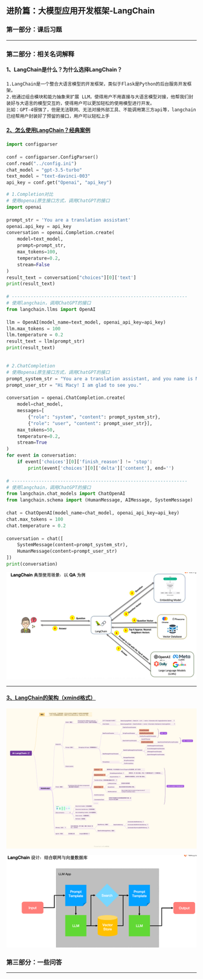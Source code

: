 ## 进阶篇：大模型应用开发框架-LangChain

### 第一部分：课后习题

<hr />

### 第二部分：相关名词解释

#### 1、LangChain是什么？为什么选择LangChain？

```text
1.LangChain是一个整合大语言模型的开发框架，类似于Flask是Python的后台服务开发框架。
2.他通过组合模块和能力抽象来扩展 LLM，使得用户不用直接与大语言模型对接，他帮我们封装好与大语言的模型交互的，使得用户可以更加轻松的使用模型进行开发。
比如：GPT-4很强了，但是无法联网、无法对接外部工具、不能调用第三方api等，langchain已经帮用户封装好了预留的接口，用户可以轻松上手
```


#### [2、怎么使用LangChain？经典案例](../project/langchain)
```python
import configparser

conf = configparser.ConfigParser()
conf.read("../config.ini")
chat_model = "gpt-3.5-turbo"
text_model = "text-davinci-003"
api_key = conf.get("Openai", "api_key")
```
```python
# 1.Completion对比
# 使用openai原生接口方式，调用ChatGPT的接口
import openai

prompt_str = 'You are a translation assistant'
openai.api_key = api_key
conversation = openai.Completion.create(
    model=text_model,
    prompt=prompt_str,
    max_tokens=100,
    temperature=0.2,
    stream=False
)
result_text = conversation["choices"][0]['text']
print(result_text)

# -----------------------------------------------------------------
# 使用langchain，调用ChatGPT的接口
from langchain.llms import OpenAI

llm = OpenAI(model_name=text_model, openai_api_key=api_key)
llm.max_tokens = 100
llm.temperature = 0.2
result_text = llm(prompt_str)
print(result_text)

```

```python

# 2.ChatCompletion
# 使用openai原生接口方式，调用ChatGPT的接口
prompt_system_str = "You are a translation assistant, and you name is Macy, a kindness young lady."
prompt_user_str = "Hi Macy! I am glad to see you."

conversation = openai.ChatCompletion.create(
    model=chat_model,
    messages=[
        {"role": "system", "content": prompt_system_str},
        {"role": "user", "content": prompt_user_str}],
    max_tokens=50,
    temperature=0.2,
    stream=True
)
for event in conversation:
    if event['choices'][0]['finish_reason'] != 'stop':
        print(event['choices'][0]['delta']['content'], end='')
        
# -----------------------------------------------------------------
# 使用langchain，调用ChatGPT的接口
from langchain.chat_models import ChatOpenAI
from langchain.schema import (HumanMessage, AIMessage, SystemMessage)

chat = ChatOpenAI(model_name=chat_model, openai_api_key=api_key)
chat.max_tokens = 100
chat.temperature = 0.2

conversation = chat([
    SystemMessage(content=prompt_system_str),
    HumanMessage(content=prompt_user_str)
])
print(conversation)
```
![avatar](../resource/LangChain案例.png)  

<hr />

#### [3、LangChain的架构（xmind格式）](../resource/AI-LangChain.xmind)
![图片格式](../resource/AI-LangChain.png)  

![avatar](../resource/LangChain设计.png)  

### 第三部分：一些问答

<hr />